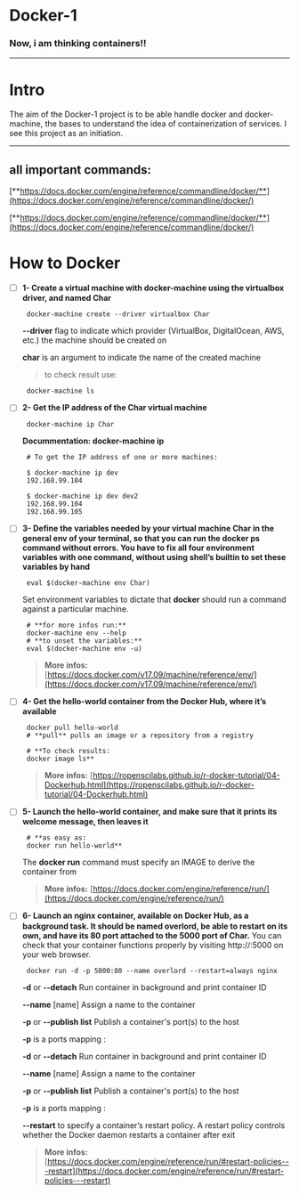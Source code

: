 # Docker-1

### Now, i am thinking containers!!

---

# Intro

The aim of the Docker-1 project is to be able handle docker and docker-machine, the
bases to understand the idea of containerization of services. I see this project as
an initiation.

---

## all important commands:

[**https://docs.docker.com/engine/reference/commandline/docker/**](https://docs.docker.com/engine/reference/commandline/docker/)

[**https://docs.docker.com/engine/reference/commandline/docker/**](https://docs.docker.com/engine/reference/commandline/docker/)

# How to Docker

- [ ]  **1- Create a virtual machine with docker-machine using the virtualbox driver, and named Char**

        docker-machine create --driver virtualbox Char

    **--driver** flag to indicate which provider (VirtualBox, DigitalOcean, AWS, etc.) the machine should be created on

    **char** is an argument to indicate the name of the created machine

    > to check result use:

        docker-machine ls

- [ ]  **2- Get the IP address of the Char virtual machine**

        docker-machine ip Char

    **Docummentation: docker-machine ip**

        # To get the IP address of one or more machines:
        
        $ docker-machine ip dev
        192.168.99.104
        
        $ docker-machine ip dev dev2
        192.168.99.104
        192.168.99.105

- [ ]  **3- Define the variables needed by your virtual machine Char in the general env of your
terminal, so that you can run the docker ps command without errors. You have
to fix all four environment variables with one command, without using shell’s builtin to set these variables by hand**

        eval $(docker-machine env Char)

    Set environment variables to dictate that **docker** should run a command against a particular machine.

        # **for more infos run:** 
        docker-machine env --help
        # **to unset the variables:**
        eval $(docker-machine env -u)

    > **More infos:** [https://docs.docker.com/v17.09/machine/reference/env/](https://docs.docker.com/v17.09/machine/reference/env/)

- [ ]  **4- Get the hello-world container from the Docker Hub, where it’s available**

        docker pull hello-world
        # **pull** pulls an image or a repository from a registry
        
        # **To check results:
        docker image ls**

    > **More infos:** [https://ropenscilabs.github.io/r-docker-tutorial/04-Dockerhub.html](https://ropenscilabs.github.io/r-docker-tutorial/04-Dockerhub.html)

- [ ]  **5- Launch the hello-world container, and make sure that it prints its welcome message, then leaves it**

        # **as easy as:
        docker run hello-world**

    The **docker run** command must specify an IMAGE to derive the container from

    > **More infos:** [https://docs.docker.com/engine/reference/run/](https://docs.docker.com/engine/reference/run/)

- [ ]  **6- Launch an nginx container, available on Docker Hub, as a background task. It should be named overlord, be able to restart on its own, and have its 80 port attached to the 5000 port of Char.** You can check that your container functions properly by visiting http://<ip-de-char>:5000 on your web browser.

        docker run -d -p 5000:80 --name overlord --restart=always nginx

    **-d** or **--detach**           Run container in background and print container ID

    **--name** [name]          Assign a name to the container

    **-p** or **--publish list**    Publish a container's port(s) to the host

    **-p** is a ports mapping <HOST PORT>:<CONTAINER PORT>

    **-d** or **--detach**           Run container in background and print container ID

    **--name** [name]          Assign a name to the container

    **-p** or **--publish list**    Publish a container's port(s) to the host

    **-p** is a ports mapping <HOST PORT>:<CONTAINER PORT>

    **--restart** to specify a container’s restart policy. A restart policy controls whether the Docker daemon restarts a container after exit

    > **More infos:** [https://docs.docker.com/engine/reference/run/#restart-policies---restart](https://docs.docker.com/engine/reference/run/#restart-policies---restart)

